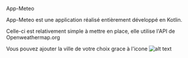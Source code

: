 App-Meteo

App-Meteo est une application réalisé entièrement développé en Kotlin. 

Celle-ci est relativement simple à mettre en place, elle utilise l'API de Openweathermap.org

Vous pouvez ajouter la ville de votre choix grace à l'icone ![alt text](http://ibb.co/KDDJ1c8)
